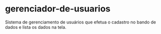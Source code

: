 # gerenciador-de-usuarios
Sistema de gerenciamento de usuários que efetua o cadastro no bando de dados e lista os dados na tela.
